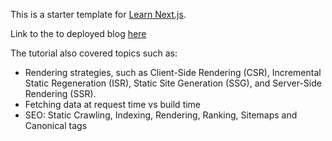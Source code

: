 This is a starter template for [Learn Next.js](https://nextjs.org/learn).

Link to the to deployed blog [here](https://nextjs-blog-weld-xi-74.vercel.app/)

The tutorial also covered topics such as:
<ul>
  <li>Rendering strategies, such as Client-Side Rendering (CSR), Incremental Static Regeneration (ISR), Static Site Generation (SSG), and Server-Side Rendering (SSR).</li>
  <li>Fetching data at request time vs build time</li>
  <li>SEO: Static Crawling, Indexing, Rendering, Ranking, Sitemaps and Canonical tags</li>
</ul>
